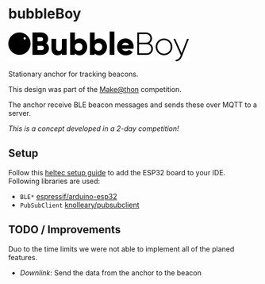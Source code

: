 # bubbleBoy

![logo.png](logo.png)

Stationary anchor for tracking beacons.

This design was part of the [Make@thon](http://opto-cubes.de/?p=115) competition.

The anchor receive BLE beacon messages and sends these over MQTT to a server.

*This is a concept developed in a 2-day competition!*

## Setup

Follow this [heltec setup guide](https://heltec-automation-docs.readthedocs.io/en/latest/esp32+arduino/quick_start.html) to add the ESP32 board  to your IDE.
Following libraries are used:

- `BLE*`  [espressif/arduino-esp32](https://github.com/espressif/arduino-esp32)
- `PubSubClient` [knolleary/pubsubclient](https://github.com/knolleary/pubsubclient)

## TODO / Improvements

Duo to the time limits we were not able to implement all of the planed features.

- *Downlink*: Send the data from the anchor to the beacon
